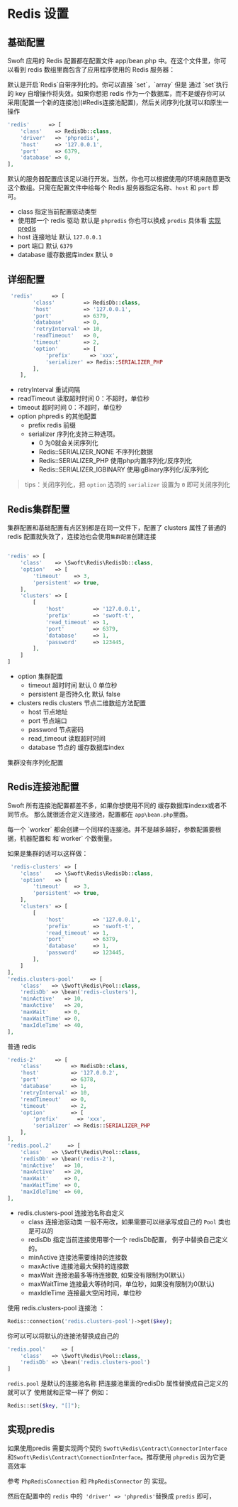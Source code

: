 # Redis 设置

## 基础配置

Swoft 应用的 Redis 配置都在配置文件 app/bean.php 中。在这个文件里，你可以看到 redis 数组里面包含了应用程序使用的 Redis 服务器：

<div class="tip"> 默认是开启`Redis`自带序列化的。你可以直接 `set`，`array` 但是 通过 `set`执行的 key 自增操作将失效。如果你想把 redis 作为一个数据库，而不是缓存你可以采用[配置一个新的连接池](#Redis连接池配置)，然后关闭序列化就可以和原生一操作</div>

```php
'redis'      => [
    'class'    => RedisDb::class,
    'driver'   => 'phpredis',
    'host'     => '127.0.0.1',
    'port'     => 6379,
    'database' => 0,
],
```
默认的服务器配置应该足以进行开发。当然，你也可以根据使用的环境来随意更改这个数组。只需在配置文件中给每个 Redis 服务器指定名称、`host` 和 `port` 即可。

- class 指定当前配置驱动类型
- 使用那一个 redis 驱动 默认是 `phpredis` 你也可以换成 `predis` 具体看 [实现predis](#实现predis)
- host 连接地址 默认 `127.0.0.1`
- port 端口 默认 `6379`
- database 缓存数据库index 默认 `0`

## 详细配置
```php
 'redis'      => [
        'class'         => RedisDb::class,
        'host'          => '127.0.0.1',
        'port'          => 6379,
        'database'      => 0,
        'retryInterval' => 10,
        'readTimeout'   => 0,
        'timeout'       => 2,
        'option'        => [          
            'prefix'      => 'xxx',
            'serializer' => Redis::SERIALIZER_PHP
        ],
    ],
```
- retryInterval  重试间隔
- readTimeout 读取超时时间 0：不超时，单位秒
- timeout 超时时间 0：不超时，单位秒
- option phpredis 的其他配置
    - prefix redis 前缀
    - serializer 序列化支持三种选项。
        - 0   为0就会关闭序列化
        - Redis::SERIALIZER_NONE 不序列化数据
        - Redis::SERIALIZER_PHP  使用php内置序列化/反序列化
        - Redis::SERIALIZER_IGBINARY  使用igBinary序列化/反序列化
    
> tips：关闭序列化，把 `option` 选项的 `serializer` 设置为 `0` 即可关闭序列化
  
## Redis集群配置

集群配置和基础配置有点区别都是在同一文件下，配置了 clusters 属性了普通的 redis 配置就失效了，连接池也会使用`集群配置`创建连接

```php

'redis' => [
    'class'    => \Swoft\Redis\RedisDb::class,
    'option'   => [
        'timeout'    => 3,
        'persistent' => true,
    ],
    'clusters' => [
        [
            'host'         => '127.0.0.1',
            'prefix'       => 'swoft-t',
            'read_timeout' => 1,
            'port'         => 6379,
            'database'     => 1,
            'password'     => 123445,
        ],
    ]
]
```

- option 集群配置
    - timeout 超时时间 默认 0 单位秒
    - persistent 是否持久化 默认 false
- clusters redis clusters 节点二维数组方法配置
    - host 节点地址
    - port 节点端口
    - password 节点密码
    - read_timeout 读取超时时间
    - database 节点的 缓存数据库index

集群没有序列化配置

## Redis连接池配置

Swoft 所有连接池配置都差不多，如果你想使用不同的 缓存数据库indexx或者不同节点。
那么就很适合定义连接池，配置都在 `app\bean.php`里面。

<div class="tip"> 每一个 `worker` 都会创建一个同样的连接池。并不是越多越好，参数配置要根据，机器配置和 和`worker` 个数衡量。
 </div>

如果是集群的话可以这样做：
```php
 'redis-clusters' => [
    'class'    => \Swoft\Redis\RedisDb::class,
    'option'   => [
        'timeout'    => 3,
        'persistent' => true,
    ],
    'clusters' => [
        [
            'host'         => '127.0.0.1',
            'prefix'       => 'swoft-t',
            'read_timeout' => 1,
            'port'         => 6379,
            'database'     => 1,
            'password'     => 123445,
        ],
    ]
],
'redis.clusters-pool'     => [
    'class'   => \Swoft\Redis\Pool::class,
    'redisDb' => \bean('redis-clusters'),
    'minActive'   => 10,
    'maxActive'   => 20,
    'maxWait'     => 0,
    'maxWaitTime' => 0,
    'maxIdleTime' => 40,
],
```

普通 redis
```php
'redis-2'      => [
    'class'         => RedisDb::class,
    'host'          => '127.0.0.2',
    'port'          => 6378,
    'database'      => 1,
    'retryInterval' => 10,
    'readTimeout'   => 0,
    'timeout'       => 2,
    'option'        => [          
        'prefix'      => 'xxx',
        'serializer' => Redis::SERIALIZER_PHP
    ],
],
'redis.pool.2'     => [
    'class'   => \Swoft\Redis\Pool::class,
    'redisDb' => \bean('redis-2'),
    'minActive'   => 10,
    'maxActive'   => 20,
    'maxWait'     => 0,
    'maxWaitTime' => 0,
    'maxIdleTime' => 60,
],

```

- redis.clusters-pool 连接池名称自定义
    - class 连接池驱动类 一般不用改，如果需要可以继承写成自己的 `Pool` 类也是可以的
    - redisDb 指定当前连接使用哪个一个 redisDb配置， 例子中替换自己定义的。
    - minActive 连接池需要维持的连接数
    - maxActive 连接池最大保持的连接数
    - maxWait   连接池最多等待连接数, 如果没有限制为0(默认)
    - maxWaitTime 连接最大等待时间，单位秒，如果没有限制为0(默认)
    - maxIdleTime 连接最大空闲时间，单位秒
    
使用 redis.clusters-pool 连接池 ：
```php
Redis::connection('redis.clusters-pool')->get($key);
```
你可以可以将默认的连接池替换成自己的
```php
'redis.pool'     => [
    'class'   => \Swoft\Redis\Pool::class,
    'redisDb' => \bean('redis.clusters-pool')
]
```
`redis.pool` 是默认的连接池名称 把连接池里面的redisDb 属性替换成自己定义的就可以了
使用就和正常一样了 例如：
```php
Redis::set($key, "[]");
```
## 实现predis

如果使用predis 需要实现两个契约 `Swoft\Redis\Contract\ConnectorInterface`和`Swoft\Redis\Contract\ConnectionInterface`。推荐使用 `phpredis` 因为它更高效率

参考 `PhpRedisConnection` 和 `PhpRedisConnector` 的 实现。

然后在配置中的 `redis` 中的` 'driver' => 'phpredis'`替换成 `predis` 即可，
